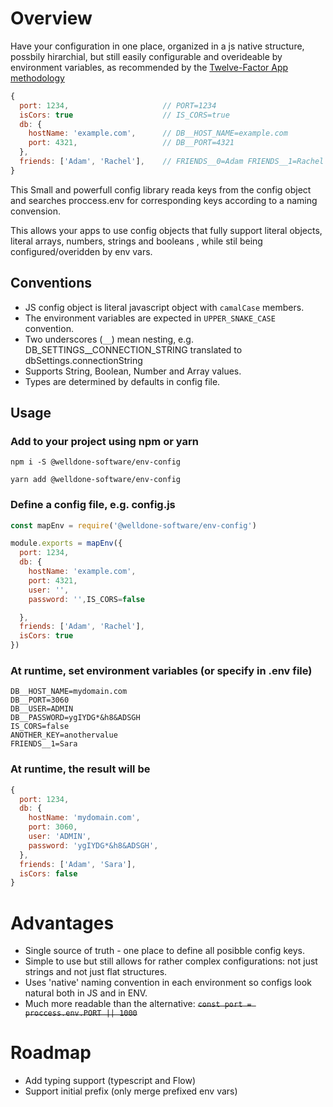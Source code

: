 # Overview
Have your configuration in one place, organized in a js native structure, possbily hirarchial, but still easily configurable and overideable by environment variables, as recommended by the [Twelve-Factor App methodology](https://en.wikipedia.org/wiki/Twelve-Factor_App_methodology)
```js
{
  port: 1234,                     // PORT=1234
  isCors: true                    // IS_CORS=true
  db: {
    hostName: 'example.com',      // DB__HOST_NAME=example.com
    port: 4321,                   // DB__PORT=4321
  },
  friends: ['Adam', 'Rachel'],    // FRIENDS__0=Adam FRIENDS__1=Rachel
}
```

This Small and powerfull config library reada keys from the config object and searches proccess.env for corresponding keys according to a naming convension.

This allows your apps to use config objects that fully support literal objects, literal arrays, numbers, strings and booleans , while stil being configured/overidden by env vars.

## Conventions
* JS config object is literal javascript object with `camalCase` members.
* The environment variables are expected in `UPPER_SNAKE_CASE` convention.
* Two underscores (`__`) mean nesting, e.g. DB_SETTINGS__CONNECTION_STRING translated to dbSettings.connectionString
* Supports String, Boolean, Number and Array values.
* Types are determined by defaults in config file.

## Usage

### Add to your project using npm or yarn
```
npm i -S @welldone-software/env-config
```
```
yarn add @welldone-software/env-config
```

### Define a config file, e.g. config.js
```js
const mapEnv = require('@welldone-software/env-config')

module.exports = mapEnv({
  port: 1234,
  db: {
    hostName: 'example.com',
    port: 4321,
    user: '',
    password: '',IS_CORS=false

  },
  friends: ['Adam', 'Rachel'],
  isCors: true
})
```

### At runtime, set environment variables (or specify in .env file)
```
DB__HOST_NAME=mydomain.com
DB__PORT=3060
DB__USER=ADMIN
DB__PASSWORD=ygIYDG*&h8&ADSGH
IS_CORS=false
ANOTHER_KEY=anothervalue
FRIENDS__1=Sara
```

### At runtime, the result will be
``` js
{
  port: 1234,
  db: {
    hostName: 'mydomain.com',
    port: 3060,
    user: 'ADMIN',
    password: 'ygIYDG*&h8&ADSGH',
  },
  friends: ['Adam', 'Sara'],
  isCors: false
}
```
# Advantages
* Single source of truth - one place to define all posibble config keys.
* Simple to use but still allows for rather complex configurations: not just strings and not just flat structures.
* Uses 'native' naming convention in each environment so configs look natural both in JS and in ENV. 
* Much more readable than the alternative: <s>`const port = proccess.env.PORT || 1000`</s>

# Roadmap
* Add typing support (typescript and Flow)
* Support initial prefix (only merge prefixed env vars)
